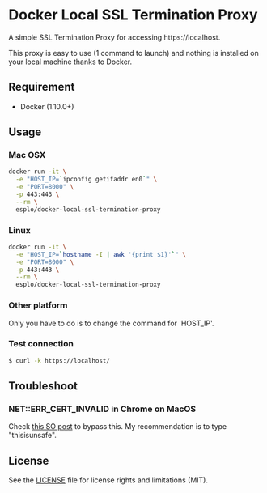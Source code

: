 # Docker Local SSL Termination Proxy

A simple SSL Termination Proxy for accessing https://localhost.

This proxy is easy to use (1 command to launch) and nothing is installed on your local machine thanks to Docker.

## Requirement

- Docker (1.10.0+)

## Usage

### Mac OSX

```bash
docker run -it \
  -e "HOST_IP=`ipconfig getifaddr en0`" \
  -e "PORT=8000" \
  -p 443:443 \
  --rm \
  esplo/docker-local-ssl-termination-proxy
```

### Linux

```bash
docker run -it \
  -e "HOST_IP=`hostname -I | awk '{print $1}'`" \
  -e "PORT=8000" \
  -p 443:443 \
  --rm \
  esplo/docker-local-ssl-termination-proxy
```

### Other platform

Only you have to do is to change the command for 'HOST_IP'.

### Test connection

```bash
$ curl -k https://localhost/
```

## Troubleshoot

### NET::ERR_CERT_INVALID in Chrome on MacOS

Check [this SO post](https://stackoverflow.com/questions/58802767/no-proceed-anyway-option-on-neterr-cert-invalid-in-chrome-on-macos) to bypass this. My recommendation is to type "thisisunsafe".

## License

See the [LICENSE](LICENSE) file for license rights and limitations (MIT).

